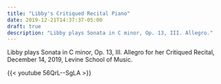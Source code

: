 ```yaml
---
title: "Libby's Critiqued Recital Piano"
date: 2019-12-21T14:37:37-05:00
draft: true
description: "Libby plays Sonata in C minor, Op. 13, III. Allegro."
---
```


Libby plays Sonata in C minor, Op. 13, III. Allegro for her Critiqued Recital, December 14, 2019, Levine School of Music.

{{< youtube 56QrL--SgLA >}}
